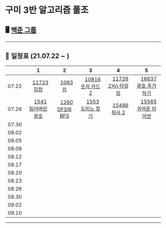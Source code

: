 # 구미 3반 알고리즘 풀조

## 🖥 [백준 그룹](https://www.acmicpc.net/group/11830)
-----------------------

## 📅 일정표 (21.07.22 ~ )
| |1|2|3|4|5|
|:--:|:--:|:--:|:--:|:--:|:--:|
|07.22|<img src="https://static.solved.ac/tier_small/6.svg" width="14" height="14">[11723 집합](https://www.acmicpc.net/problem/11723)|<img src="https://static.solved.ac/tier_small/7.svg" width="14" height="14">[1063 킹](https://www.acmicpc.net/problem/1063)|<img src="https://static.solved.ac/tier_small/7.svg" width="14" height="14">[10816 숫자 카드 2](https://www.acmicpc.net/problem/10816)|<img src="https://static.solved.ac/tier_small/8.svg" width="14" height="14">[11726 2⨉n 타일링](https://www.acmicpc.net/problem/11726)|<img src="https://static.solved.ac/tier_small/13.svg" width="14" height="14">[16637 괄호 추가하기](https://www.acmicpc.net/problem/11637)|
|07.26|<img src="https://static.solved.ac/tier_small/9.svg" width="14" height="14">[1541 잃어버린 괄호](https://www.acmicpc.net/problem/1541)|<img src="https://static.solved.ac/tier_small/9.svg" width="14" height="14">[1260 DFS와 BFS](https://www.acmicpc.net/problem/1260)|<img src="https://static.solved.ac/tier_small/10.svg" width="14" height="14">[1553 도미노 찾기](https://www.acmicpc.net/problem/1553)|<img src="https://static.solved.ac/tier_small/10.svg" width="14" height="14">[15486 퇴사 2](https://www.acmicpc.net/problem/15486)|<img src="https://static.solved.ac/tier_small/10.svg" width="14" height="14">[15565 귀여운 라이언](https://www.acmicpc.net/problem/15565)|
|07.30||||||
|08.02||||||
|08.05||||||
|08.09||||||
|08.12||||||
|08.17||||||
|08.20||||||
|08.23||||||
|08.26||||||
|08.30||||||
|09.02||||||
|09.10||||||

-----------------------